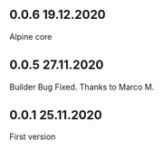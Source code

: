 ## 0.0.6 19.12.2020
Alpine core

## 0.0.5 27.11.2020
Builder Bug Fixed. Thanks to Marco M.

## 0.0.1 25.11.2020 
First version
